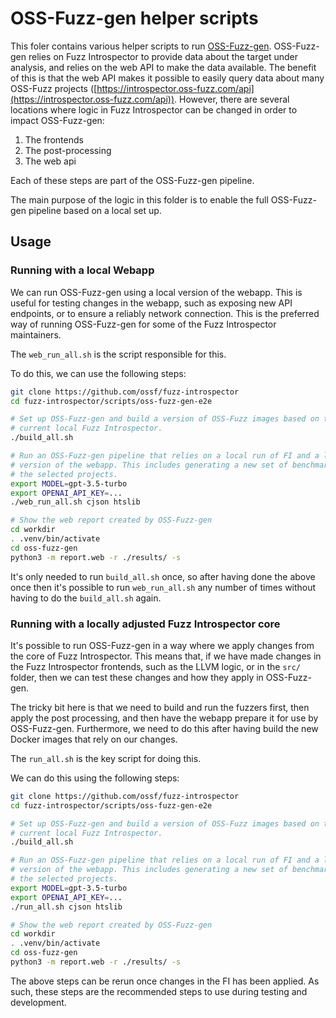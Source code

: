 # OSS-Fuzz-gen helper scripts

This foler contains various helper scripts to run [OSS-Fuzz-gen](https://github.com/google/oss-fuzz-gen).
OSS-Fuzz-gen relies on Fuzz Introspector to provide data about the target under
analysis, and relies on the web API to make the data available. The benefit
of this is that the web API makes it possible to easily query data about
many OSS-Fuzz projects ([https://introspector.oss-fuzz.com/api](https://introspector.oss-fuzz.com/api)).
However, there are several locations where logic in Fuzz Introspector can be
changed in order to impact OSS-Fuzz-gen:
1) The frontends
2) The post-processing
3) The web api

Each of these steps are part of the OSS-Fuzz-gen pipeline.

The main purpose of the logic in this folder is to enable the full OSS-Fuzz-gen
pipeline based on a local set up.


## Usage

### Running with a local Webapp

We can run OSS-Fuzz-gen using a local version of the webapp. This is useful
for testing changes in the webapp, such as exposing new API endpoints, or to
ensure a reliably network connection. This is the preferred way of running
OSS-Fuzz-gen for some of the Fuzz Introspector maintainers.

The `web_run_all.sh` is the script responsible for this.

To do this, we can use the following steps:

```sh
git clone https://github.com/ossf/fuzz-introspector
cd fuzz-introspector/scripts/oss-fuzz-gen-e2e

# Set up OSS-Fuzz-gen and build a version of OSS-Fuzz images based on the
# current local Fuzz Introspector.
./build_all.sh

# Run an OSS-Fuzz-gen pipeline that relies on a local run of FI and a local
# version of the webapp. This includes generating a new set of benchmarks for
# the selected projects.
export MODEL=gpt-3.5-turbo
export OPENAI_API_KEY=...
./web_run_all.sh cjson htslib

# Show the web report created by OSS-Fuzz-gen
cd workdir
. .venv/bin/activate
cd oss-fuzz-gen
python3 -m report.web -r ./results/ -s
```

It's only needed to run `build_all.sh` once, so after having done the above
once then it's possible to run `web_run_all.sh` any number of times without
having to do the `build_all.sh` again.

### Running with a locally adjusted Fuzz Introspector core

It's possible to run OSS-Fuzz-gen in a way where we apply changes from the
core of Fuzz Introspector. This means that, if we have made changes in the
Fuzz Introspector frontends, such as the LLVM logic, or in the `src/` folder,
then we can test these changes and how they apply in OSS-Fuzz-gen.

The tricky bit here is that we need to build and run the fuzzers first,
then apply the post processing, and then have the webapp prepare it for use by
OSS-Fuzz-gen. Furthermore, we need to do this after having build the new
Docker images that rely on our changes.

The `run_all.sh` is the key script for doing this.

We can do this using the following steps:

```sh
git clone https://github.com/ossf/fuzz-introspector
cd fuzz-introspector/scripts/oss-fuzz-gen-e2e

# Set up OSS-Fuzz-gen and build a version of OSS-Fuzz images based on the
# current local Fuzz Introspector.
./build_all.sh

# Run an OSS-Fuzz-gen pipeline that relies on a local run of FI and a local
# version of the webapp. This includes generating a new set of benchmarks for
# the selected projects.
export MODEL=gpt-3.5-turbo
export OPENAI_API_KEY=...
./run_all.sh cjson htslib

# Show the web report created by OSS-Fuzz-gen
cd workdir
. .venv/bin/activate
cd oss-fuzz-gen
python3 -m report.web -r ./results/ -s
```

The above steps can be rerun once changes in the FI has been applied. As such,
these steps are the recommended steps to use during testing and development.
